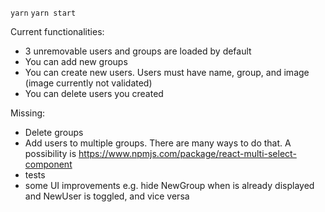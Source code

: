 `yarn`
`yarn start`

Current functionalities:
- 3 unremovable users and groups are loaded by default
- You can add new groups
- You can create new users. Users must have name, group, and image (image currently not validated)
- You can delete users you created

Missing:
- Delete groups
- Add users to multiple groups. There are many ways to do that. A possibility is https://www.npmjs.com/package/react-multi-select-component
- tests
- some UI improvements e.g. hide NewGroup when is already displayed and NewUser is toggled, and vice versa